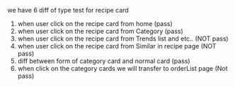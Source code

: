  we have 6 diff of type test for recipe card

1. when user click on the recipe card from home    (pass)
2. when user click on the recipe card from Category    (pass)
3. when user click on the recipe card from Trends list and etc..   (NOT pass)
4. when user click on the recipe card from Similar in recipe page  (NOT pass)
5. diff between form of category card and normal card  (pass)
6. when click on the category cards we will transfer to orderList page   (Not pass)
